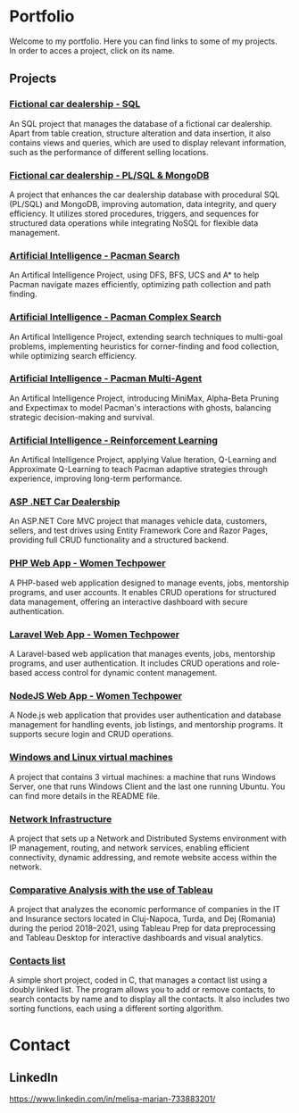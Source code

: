 # Portfolio
Welcome to my portfolio. Here you can find links to some of my projects.<br/>
In order to acces a project, click on its name.

## Projects

### [Fictional car dealership - SQL](https://github.com/meli1230/car_dealership)
An SQL project that manages the database of a fictional car dealership. Apart from table creation, structure alteration and data insertion, it also contains views and queries, which are used to display relevant information, such as the performance of different selling locations.

### [Fictional car dealership - PL/SQL & MongoDB](https://github.com/meli1230/fictional_car_dealership_2.git)
A project that enhances the car dealership database with procedural SQL (PL/SQL) and MongoDB, improving automation, data integrity, and query efficiency. It utilizes stored procedures, triggers, and sequences for structured data operations while integrating NoSQL for flexible data management.

### [Artificial Intelligence - Pacman Search](https://github.com/meli1230/AI--Project_2.git)
An Artifical Intelligence Project, using DFS, BFS, UCS and A* to help Pacman navigate mazes efficiently, optimizing path collection and path finding.

### [Artificial Intelligence - Pacman Complex Search](https://github.com/meli1230/AI--Project_3.git)
An Artifical Intelligence Project, extending search techniques to multi-goal problems, implementing heuristics for corner-finding and food collection, while optimizing search efficiency.

### [Artificial Intelligence - Pacman Multi-Agent](https://github.com/meli1230/AI--Project_4.git)
An Artifical Intelligence Project, introducing MiniMax, Alpha-Beta Pruning and Expectimax to model Pacman's interactions with ghosts, balancing strategic decision-making and survival.

### [Artificial Intelligence - Reinforcement Learning](https://github.com/meli1230/AI--Project_5.git)
An Artifical Intelligence Project, applying Value Iteration, Q-Learning and Approximate Q-Learning to teach Pacman adaptive strategies through experience, improving long-term performance.

### [ASP .NET Car Dealership](https://github.com/meli1230/DEV--Semester-Project.git)
An ASP.NET Core MVC project that manages vehicle data, customers, sellers, and test drives using Entity Framework Core and Razor Pages, providing full CRUD functionality and a structured backend.

### [PHP Web App - Women Techpower](https://github.com/meli1230/WEB--Project1.git)
A PHP-based web application designed to manage events, jobs, mentorship programs, and user accounts. It enables CRUD operations for structured data management, offering an interactive dashboard with secure authentication.

### [Laravel Web App - Women Techpower](https://github.com/meli1230/WEB--Project2.git)
A Laravel-based web application that manages events, jobs, mentorship programs, and user authentication. It includes CRUD operations and role-based access control for dynamic content management.

### [NodeJS Web App - Women Techpower](https://github.com/meli1230/WEB--Project3.git)
A Node.js web application that provides user authentication and database management for handling events, job listings, and mentorship programs. It supports secure login and CRUD operations.

### [Windows and Linux virtual machines](https://github.com/meli1230/windows_and_linux_vms)
A project that contains 3 virtual machines: a machine that runs Windows Server, one that runs Windows Client and the last one running Ubuntu. You can find more details in the README file.

### [Network Infrastructure](https://github.com/meli1230/network_infrastructure.git)
A project that sets up a Network and Distributed Systems environment with IP management, routing, and network services, enabling efficient connectivity, dynamic addressing, and remote website access within the network.


### [Comparative Analysis with the use of Tableau](https://github.com/meli1230/BI--tableau.git)
A project that analyzes the economic performance of companies in the IT and Insurance sectors located in Cluj-Napoca, Turda, and Dej (Romania) during the period 2018–2021, using Tableau Prep for data preprocessing and Tableau Desktop for interactive dashboards and visual analytics.

### [Contacts list](https://github.com/meli1230/contacts_list)
A simple short project, coded in C, that manages a contact list using a doubly linked list. The program allows you to add or remove contacts, to search contacts by name and to display all the contacts. It also includes two sorting functions, each using a different sorting algorithm.

# Contact
## LinkedIn
https://www.linkedin.com/in/melisa-marian-733883201/

